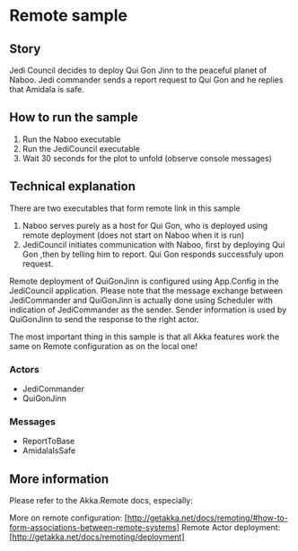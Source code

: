 # Remote sample

## Story

Jedi Council decides to deploy Qui Gon Jinn to the peaceful planet of Naboo. Jedi commander sends a report request to Qui Gon 
and he replies that Amidala is safe.

## How to run the sample

1. Run the Naboo executable
2. Run the JediCouncil executable
3. Wait 30 seconds for the plot to unfold (observe console messages)

## Technical explanation

There are two executables that form remote link in this sample
1. Naboo serves purely as a host for Qui Gon, who is deployed using remote deployment (does not start on Naboo when it is run)
2. JediCouncil initiates communication with Naboo, first by deploying Qui Gon ,then by telling him to report. Qui Gon responds successfuly upon request.

Remote deployment of QuiGonJinn is configured using App.Config in the JediCouncil application.
Please note that the message exchange between JediCommander and QuiGonJinn is actually done using Scheduler with indication of JediCommander as the sender.
Sender information is used by QuiGonJinn to send the response to the right actor.

The most important thing in this sample is that all Akka features work the same on Remote configuration as on the local one!

### Actors

* JediCommander
* QuiGonJinn

### Messages

* ReportToBase
* AmidalaIsSafe

## More information

Please refer to the Akka.Remote docs, especially:

More on remote configuration: [http://getakka.net/docs/remoting/#how-to-form-associations-between-remote-systems]
Remote Actor deployment: [http://getakka.net/docs/remoting/deployment]